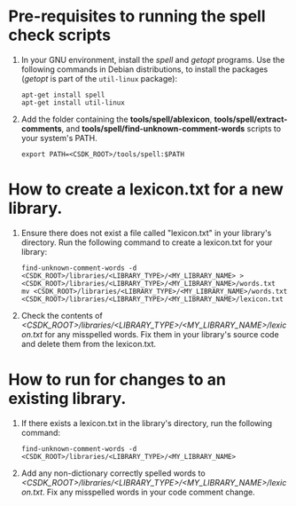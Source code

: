 # Pre-requisites to running the spell check scripts

1. In your GNU environment, install the *spell* and *getopt* programs. Use the following commands in Debian distributions, to install the packages (*getopt* is part of the `util-linux` package):
   ```shell
   apt-get install spell
   apt-get install util-linux
   ```

1. Add the folder containing the **tools/spell/ablexicon**, **tools/spell/extract-comments**, and **tools/spell/find-unknown-comment-words** scripts to your system's PATH.
   ```shell
   export PATH=<CSDK_ROOT>/tools/spell:$PATH
   ```

# How to create a lexicon.txt for a new library.

1. Ensure there does not exist a file called "lexicon.txt" in your library's directory. Run the following command to create a lexicon.txt for your library:
   ```shell
   find-unknown-comment-words -d <CSDK_ROOT>/libraries/<LIBRARY_TYPE>/<MY_LIBRARY_NAME> > <CSDK_ROOT>/libraries/<LIBRARY_TYPE>/<MY_LIBRARY_NAME>/words.txt
   mv <CSDK_ROOT>/libraries/<LIBRARY_TYPE>/<MY_LIBRARY_NAME>/words.txt <CSDK_ROOT>/libraries/<LIBRARY_TYPE>/<MY_LIBRARY_NAME>/lexicon.txt
   ```

1. Check the contents of *<CSDK_ROOT>/libraries/<LIBRARY_TYPE>/<MY_LIBRARY_NAME>/lexicon.txt* for any misspelled words. Fix them in your library's source code and delete them from the lexicon.txt.

# How to run for changes to an existing library.

1. If there exists a lexicon.txt in the library's directory, run the following command:
   ```shell
   find-unknown-comment-words -d <CSDK_ROOT>/libraries/<LIBRARY_TYPE>/<MY_LIBRARY_NAME>
   ```

1. Add any non-dictionary correctly spelled words to *<CSDK_ROOT>/libraries/<LIBRARY_TYPE>/<MY_LIBRARY_NAME>/lexicon.txt*. Fix any misspelled words in your code comment change.